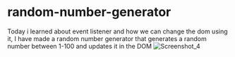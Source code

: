 # random-number-generator
Today i learned about event listener and how we can change the dom using it, I have made a random number generator that generates a random number between 1-100 and updates it in the DOM
![Screenshot_4](https://user-images.githubusercontent.com/81943867/222950650-cb9f6264-019e-423f-a902-0b02bbcdd72a.jpg)
